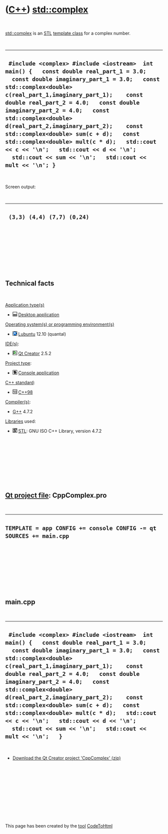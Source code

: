 



 

 

 

 

 

([C++](Cpp.md)) [std::complex](CppComplex.md)
===============================================

 

[std::complex](CppComplex.md) is an [STL](CppStl.md) [template
class](CppTemplateClass.md) for a complex number.

 

  -------------------------------------------------------------------------------------------------------------------------------------------------------------------------------------------------------------------------------------------------------------------------------------------------------------------------------------------------------------------------------------------------------------------------------------------------------------------------------------------------------------------------------------------
  ` #include <complex> #include <iostream>  int main() {   const double real_part_1 = 3.0;   const double imaginary_part_1 = 3.0;   const std::complex<double> c(real_part_1,imaginary_part_1);    const double real_part_2 = 4.0;   const double imaginary_part_2 = 4.0;   const std::complex<double> d(real_part_2,imaginary_part_2);    const std::complex<double> sum(c + d);   const std::complex<double> mult(c * d);   std::cout << c << '\n';   std::cout << d << '\n';   std::cout << sum << '\n';   std::cout << mult << '\n'; }`
  -------------------------------------------------------------------------------------------------------------------------------------------------------------------------------------------------------------------------------------------------------------------------------------------------------------------------------------------------------------------------------------------------------------------------------------------------------------------------------------------------------------------------------------------

 

Screen output:

 

  -----------------------------
  ` (3,3) (4,4) (7,7) (0,24)`
  -----------------------------

 

 

 

 

 

Technical facts
---------------

 

[Application type(s)](CppApplication.md)

-   ![Desktop](PicDesktop.png) [Desktop
    application](CppDesktopApplication.md)

[Operating system(s) or programming environment(s)](CppOs.md)

-   ![Lubuntu](PicLubuntu.png) [Lubuntu](CppLubuntu.md) 12.10 (quantal)

[IDE(s)](CppIde.md):

-   ![Qt Creator](PicQtCreator.png) [Qt Creator](CppQtCreator.md) 2.5.2

[Project type](CppQtProjectType.md):

-   ![console](PicConsole.png) [Console
    application](CppConsoleApplication.md)

[C++ standard](CppStandard.md):

-   ![C++98](PicCpp98.png) [C++98](Cpp98.md)

[Compiler(s)](CppCompiler.md):

-   [G++](CppGpp.md) 4.7.2

[Libraries](CppLibrary.md) used:

-   ![STL](PicStl.png) [STL](CppStl.md): GNU ISO C++ Library, version
    4.7.2

 

 

 

 

 

[Qt project file](CppQtProjectFile.md): CppComplex.pro
-------------------------------------------------------

 

  ------------------------------------------------------------------------
  ` TEMPLATE = app CONFIG += console CONFIG -= qt SOURCES += main.cpp  `
  ------------------------------------------------------------------------

 

 

 

 

 

main.cpp
--------

 

  ---------------------------------------------------------------------------------------------------------------------------------------------------------------------------------------------------------------------------------------------------------------------------------------------------------------------------------------------------------------------------------------------------------------------------------------------------------------------------------------------------------------------------------------------
  ` #include <complex> #include <iostream>  int main() {   const double real_part_1 = 3.0;   const double imaginary_part_1 = 3.0;   const std::complex<double> c(real_part_1,imaginary_part_1);    const double real_part_2 = 4.0;   const double imaginary_part_2 = 4.0;   const std::complex<double> d(real_part_2,imaginary_part_2);    const std::complex<double> sum(c + d);   const std::complex<double> mult(c * d);   std::cout << c << '\n';   std::cout << d << '\n';   std::cout << sum << '\n';   std::cout << mult << '\n';   }`
  ---------------------------------------------------------------------------------------------------------------------------------------------------------------------------------------------------------------------------------------------------------------------------------------------------------------------------------------------------------------------------------------------------------------------------------------------------------------------------------------------------------------------------------------------

 

-   [Download the Qt Creator project 'CppComplex' (zip)](CppComplex.zip)

 

 

 

 

 





 




This page has been created by the [tool](Tools.md)
[CodeToHtml](ToolCodeToHtml.md)
